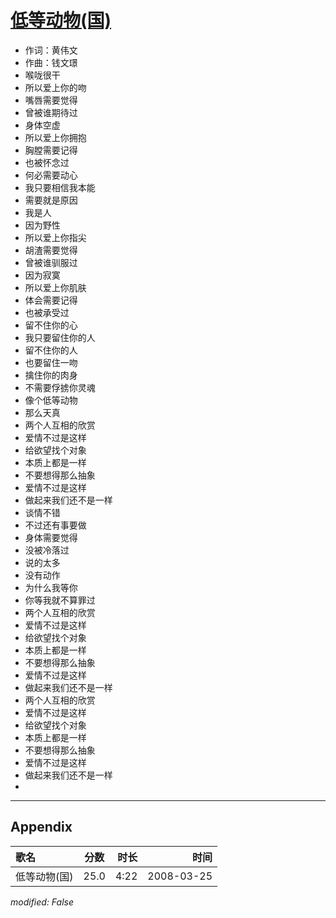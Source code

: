 # [低等动物(国)](https://music.163.com/song?id=65082)

* 作词：黄伟文
* 作曲：钱文璟
* 喉咙很干
* 所以爱上你的吻
* 嘴唇需要觉得
* 曾被谁期待过
* 身体空虚
* 所以爱上你拥抱
* 胸膛需要记得
* 也被怀念过
* 何必需要动心
* 我只要相信我本能
* 需要就是原因
* 我是人
* 因为野性
* 所以爱上你指尖
* 胡渣需要觉得
* 曾被谁驯服过
* 因为寂寞
* 所以爱上你肌肤
* 体会需要记得
* 也被承受过
* 留不住你的心
* 我只要留住你的人
* 留不住你的人
* 也要留住一吻
* 擒住你的肉身
* 不需要俘掳你灵魂
* 像个低等动物
* 那么天真
* 两个人互相的欣赏
* 爱情不过是这样
* 给欲望找个对象
* 本质上都是一样
* 不要想得那么抽象
* 爱情不过是这样
* 做起来我们还不是一样
* 谈情不错
* 不过还有事要做
* 身体需要觉得
* 没被冷落过
* 说的太多
* 没有动作
* 为什么我等你
* 你等我就不算罪过
* 两个人互相的欣赏
* 爱情不过是这样
* 给欲望找个对象
* 本质上都是一样
* 不要想得那么抽象
* 爱情不过是这样
* 做起来我们还不是一样
* 两个人互相的欣赏
* 爱情不过是这样
* 给欲望找个对象
* 本质上都是一样
* 不要想得那么抽象
* 爱情不过是这样
* 做起来我们还不是一样
* 


---

## Appendix

|歌名|分数|时长|时间|
|:---|:---:|---:|---:|
|低等动物(国)|25.0|4:22|2008-03-25

*modified: False*